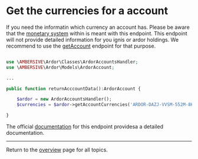 # Get the currencies for a account

If you need the informatin which currency an account has. Please be aware that the [monetary system](https://ardordocs.jelurida.com/Monetary_system) within is meant with this endpoint. This endpoint will not provide detailed information for you ignis or ardor holdings.
We recommend to use the [getAccount](getAccount.md) endpoint for that purpose.

```php

use \AMBERSIVE\Ardor\Classes\ArdorAccountsHandler;
use \AMBERSIVE\Ardor\Models\ArdorAccount;

...

public function returnAcccountData():ArdorAccount {

    $ardor = new ArdorAccountsHandler();
    $currencies = $ardor->getAccountCurrencies('ARDOR-DAZJ-VVSM-552M-8K459');

}
```

The official [documentation](https://ardordocs.jelurida.com/Accounts#Get_Account_Currencies) for this endpoint providesa a detailed documentation.

---
Return to the [overview](../overview.md) page for all topics.